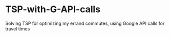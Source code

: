 # TSP-with-G-API-calls
Solving TSP for optimizing my errand commutes, using Google API calls for travel times

